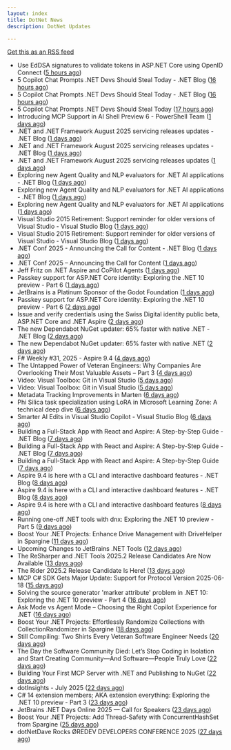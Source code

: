 ```yaml
---
layout: index
title: DotNet News
description: DotNet Updates

---
```


[Get this as an RSS feed](/dotnet.rss)

<!-- news_marker starts -->
- Use EdDSA signatures to validate tokens in ASP.NET Core using OpenID Connect ([5 hours ago](https://dotnetkicks.com/r/726972?url=https://damienbod.com/2025/08/06/use-eddsa-signatures-to-validate-tokens-in-asp-net-core-using-openid-connect/))
- 5 Copilot Chat Prompts .NET Devs Should Steal Today - .NET Blog ([16 hours ago](https://dotnetkicks.com/r/726939?url=https://devblogs.microsoft.com/dotnet/5-copilot-chat-prompts-dotnet-devs-should-steal-today/))
- 5 Copilot Chat Prompts .NET Devs Should Steal Today - .NET Blog ([16 hours ago](https://dotnetkicks.com/r/726936?url=https://devblogs.microsoft.com/dotnet/5-copilot-chat-prompts-dotnet-devs-should-steal-today/))
- 5 Copilot Chat Prompts .NET Devs Should Steal Today ([17 hours ago](https://devblogs.microsoft.com/dotnet/5-copilot-chat-prompts-dotnet-devs-should-steal-today/))
- Introducing MCP Support in AI Shell Preview 6 - PowerShell Team ([1 days ago](https://dotnetkicks.com/r/726864?url=https://devblogs.microsoft.com/powershell/preview-6-ai-shell/))
- .NET and .NET Framework August 2025 servicing releases updates - .NET Blog ([1 days ago](https://dotnetkicks.com/r/726862?url=https://devblogs.microsoft.com/dotnet/dotnet-and-dotnet-framework-august-2025-servicing-updates/))
- .NET and .NET Framework August 2025 servicing releases updates - .NET Blog ([1 days ago](https://dotnetkicks.com/r/726844?url=https://devblogs.microsoft.com/dotnet/dotnet-and-dotnet-framework-august-2025-servicing-updates/))
- .NET and .NET Framework August 2025 servicing releases updates ([1 days ago](https://devblogs.microsoft.com/dotnet/dotnet-and-dotnet-framework-august-2025-servicing-updates/))
- Exploring new Agent Quality and NLP evaluators for .NET AI applications - .NET Blog ([1 days ago](https://dotnetkicks.com/r/726818?url=https://devblogs.microsoft.com/dotnet/exploring-agent-quality-and-nlp-evaluators/))
- Exploring new Agent Quality and NLP evaluators for .NET AI applications - .NET Blog ([1 days ago](https://dotnetkicks.com/r/726814?url=https://devblogs.microsoft.com/dotnet/exploring-agent-quality-and-nlp-evaluators/))
- Exploring new Agent Quality and NLP evaluators for .NET AI applications ([1 days ago](https://devblogs.microsoft.com/dotnet/exploring-agent-quality-and-nlp-evaluators/))
- Visual Studio 2015 Retirement: Support reminder for older versions of Visual Studio - Visual Studio Blog ([1 days ago](https://dotnetkicks.com/r/726809?url=https://devblogs.microsoft.com/visualstudio/visual-studio-2015-retirement-support-reminder-for-older-versions-of-visual-studio/))
- Visual Studio 2015 Retirement: Support reminder for older versions of Visual Studio - Visual Studio Blog ([1 days ago](https://dotnetkicks.com/r/726798?url=https://devblogs.microsoft.com/visualstudio/visual-studio-2015-retirement-support-reminder-for-older-versions-of-visual-studio/))
- .NET Conf 2025 - Announcing the Call for Content - .NET Blog ([1 days ago](https://dotnetkicks.com/r/726779?url=https://devblogs.microsoft.com/dotnet/dotnet-conf-2025-announcing-the-call-for-content/))
- .NET Conf 2025 – Announcing the Call for Content ([1 days ago](https://devblogs.microsoft.com/dotnet/dotnet-conf-2025-announcing-the-call-for-content/))
- Jeff Fritz on .NET Aspire and CoPilot Agents ([1 days ago](https://dotnetkicks.com/r/726734?url=https://jesseliberty.com/2025/08/05/jeff-fritz-on-net-aspire-and-copilot-agents/))
- Passkey support for ASP.NET Core identity: Exploring the .NET 10 preview - Part 6 ([1 days ago](https://dotnetkicks.com/r/726680?url=https://andrewlock.net/exploring-dotnet-10-preview-features-6-passkey-support-for-aspnetcore-identity/))
- JetBrains is a Platinum Sponsor of the Godot Foundation ([1 days ago](https://blog.jetbrains.com/dotnet/2025/08/05/jetbrains-is-a-platinum-sponsor-of-the-godot-foundation/))
- Passkey support for ASP.NET Core identity: Exploring the .NET 10 preview - Part 6 ([2 days ago](https://andrewlock.net/exploring-dotnet-10-preview-features-6-passkey-support-for-aspnetcore-identity/))
- Issue and verify credentials using the Swiss Digital identity public beta, ASP.NET Core and .NET Aspire ([2 days ago](https://dotnetkicks.com/r/726622?url=https://damienbod.com/2025/08/04/issuer-and-verify-credentials-using-the-swiss-digital-identity-public-beta-asp-net-core-and-net-aspire/))
- The new Dependabot NuGet updater: 65% faster with native .NET - .NET Blog ([2 days ago](https://dotnetkicks.com/r/726617?url=https://devblogs.microsoft.com/dotnet/the-new-dependabot-nuget-updater/))
- The new Dependabot NuGet updater: 65% faster with native .NET ([2 days ago](https://devblogs.microsoft.com/dotnet/the-new-dependabot-nuget-updater/))
- F# Weekly #31, 2025 - Aspire 9.4 ([4 days ago](https://dotnetkicks.com/r/726523?url=https://sergeytihon.com/2025/08/02/f-weekly-31-2025-aspire-9-4/))
- The Untapped Power of Veteran Engineers: Why Companies Are Overlooking Their Most Valuable Assets – Part 3 ([4 days ago](https://dotnettips.wordpress.com/2025/08/03/the-untapped-power-of-veteran-engineers-why-companies-are-overlooking-their-most-valuable-assets-part-3/))
- Video: Visual Toolbox: Git in Visual Studio ([5 days ago](https://dotnetkicks.com/r/726482?url=https://jesseliberty.com/2025/08/01/video-visual-toolbox-git-in-visual-studio/))
- Video: Visual Toolbox: Git in Visual Studio ([5 days ago](https://dotnetkicks.com/r/726471?url=https://jesseliberty.com/2025/08/01/video-visual-toolbox-git-in-visual-studio/))
- Metadata Tracking Improvements in Marten ([6 days ago](https://dotnetkicks.com/r/726440?url=https://jeremydmiller.com/2025/07/27/metadata-tracking-improvements-in-marten/))
- Phi Silica task specialization using LoRA in Microsoft Learning Zone: A technical deep dive ([6 days ago](https://dotnetkicks.com/r/726432?url=https://blogs.windows.com/windowsdeveloper/2025/07/31/phi-silica-task-specialization-using-lora-in-microsoft-learning-zone-a-technical-deep-dive/))
- Smarter AI Edits in Visual Studio Copilot - Visual Studio Blog ([6 days ago](https://dotnetkicks.com/r/726416?url=https://devblogs.microsoft.com/visualstudio/smarter-ai-edits-in-visual-studio-copilot/))
- Building a Full-Stack App with React and Aspire: A Step-by-Step Guide - .NET Blog ([7 days ago](https://dotnetkicks.com/r/726391?url=https://devblogs.microsoft.com/dotnet/new-aspire-app-with-react/))
- Building a Full-Stack App with React and Aspire: A Step-by-Step Guide - .NET Blog ([7 days ago](https://dotnetkicks.com/r/726383?url=https://devblogs.microsoft.com/dotnet/new-aspire-app-with-react/))
- Building a Full-Stack App with React and Aspire: A Step-by-Step Guide ([7 days ago](https://devblogs.microsoft.com/dotnet/new-aspire-app-with-react/))
- Aspire 9.4 is here with a CLI and interactive dashboard features - .NET Blog ([8 days ago](https://dotnetkicks.com/r/726313?url=https://devblogs.microsoft.com/dotnet/announcing-aspire-9-4/))
- Aspire 9.4 is here with a CLI and interactive dashboard features - .NET Blog ([8 days ago](https://dotnetkicks.com/r/726312?url=https://devblogs.microsoft.com/dotnet/announcing-aspire-9-4/))
- Aspire 9.4 is here with a CLI and interactive dashboard features ([8 days ago](https://devblogs.microsoft.com/dotnet/announcing-aspire-9-4/))
- Running one-off .NET tools with dnx: Exploring the .NET 10 preview - Part 5 ([9 days ago](https://andrewlock.net/exploring-dotnet-10-preview-features-5-running-one-off-dotnet-tools-with-dnx/))
- Boost Your .NET Projects: Enhance Drive Management with DriveHelper in Spargine ([11 days ago](https://dotnettips.wordpress.com/2025/07/27/boost-your-net-projects-enhance-drive-management-with-spargine/))
- Upcoming Changes to JetBrains .NET Tools ([12 days ago](https://blog.jetbrains.com/dotnet/2025/07/25/upcoming-changes-to-dotnet-tools/))
- The ReSharper and .NET Tools 2025.2 Release Candidates Are Now Available ([13 days ago](https://blog.jetbrains.com/dotnet/2025/07/24/resharper-dot-net-tools-2025-2-release-candidate/))
- The Rider 2025.2 Release Candidate Is Here! ([13 days ago](https://blog.jetbrains.com/dotnet/2025/07/24/the-rider-2025-2-release-candidate/))
- MCP C# SDK Gets Major Update: Support for Protocol Version 2025-06-18 ([15 days ago](https://devblogs.microsoft.com/dotnet/mcp-csharp-sdk-2025-06-18-update/))
- Solving the source generator 'marker attribute' problem in .NET 10: Exploring the .NET 10 preview - Part 4 ([16 days ago](https://andrewlock.net/exploring-dotnet-10-preview-features-4-solving-the-source-generator-marker-attribute-problem-in-dotnet-10/))
- Ask Mode vs Agent Mode – Choosing the Right Copilot Experience for .NET ([16 days ago](https://devblogs.microsoft.com/dotnet/ask-mode-vs-agent-mode/))
- Boost Your .NET Projects: Effortlessly Randomize Collections with CollectionRandomizer in Spargine ([18 days ago](https://dotnettips.wordpress.com/2025/07/20/boost-your-net-projects-effortlessly-randomize-collections-with-collectionrandomizer-in-spargine/))
- Still Compiling: Two Shirts Every Veteran Software Engineer Needs ([20 days ago](https://dotnettips.wordpress.com/2025/07/17/still-compiling-two-shirts-every-veteran-software-engineer-needs/))
- The Day the Software Community Died: Let’s Stop Coding in Isolation and Start Creating Community—And Software—People Truly Love ([22 days ago](https://dotnettips.wordpress.com/2025/07/16/the-day-the-software-community-died-lets-stop-coding-in-isolation-and-start-creating-community-and-software-people-truly-love/))
- Building Your First MCP Server with .NET and Publishing to NuGet ([22 days ago](https://devblogs.microsoft.com/dotnet/mcp-server-dotnet-nuget-quickstart/))
- dotInsights  -  July 2025 ([22 days ago](https://blog.jetbrains.com/dotnet/2025/07/15/dotinsights-july-2025/))
- C# 14 extension members; AKA extension everything: Exploring the .NET 10 preview - Part 3 ([23 days ago](https://andrewlock.net/exploring-dotnet-10-preview-features-3-csharp-14-extensions-members/))
- JetBrains .NET Days Online 2025 — Call for Speakers ([23 days ago](https://blog.jetbrains.com/dotnet/2025/07/14/jetbrains-net-days-online-2025-call-for-speakers/))
- Boost Your .NET Projects: Add Thread-Safety with ConcurrentHashSet from Spargine ([25 days ago](https://dotnettips.wordpress.com/2025/07/13/boost-your-net-projects-add-thread-safety-with-concurrenthashset-from-spargine/))
- dotNetDave Rocks ØREDEV DEVELOPERS CONFERENCE 2025 ([27 days ago](https://dotnettips.wordpress.com/2025/07/11/dotnetdave-rocks-oredev-developers-conference-2025/))

<!-- news_marker ends -->